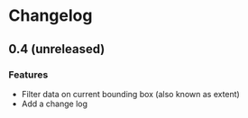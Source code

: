 # Changelog

## 0.4 (unreleased)

### Features
- Filter data on current bounding box (also known as extent)
- Add a change log
